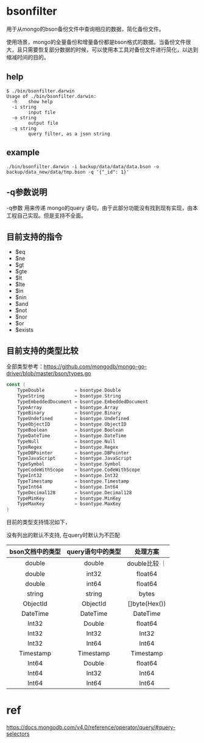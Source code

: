 # bsonfilter
用于从mongo的bson备份文件中查询相应的数据，简化备份文件。

使用场景，mongo的全量备份和增量备份都是bson格式的数据。当备份文件很大，且只需要恢复部分数据的时候，可以使用本工具对备份文件进行简化，以达到缩减时间的目的。


## help
```
$ ./bin/bsonfilter.darwin 
Usage of ./bin/bsonfilter.darwin:
  -h    show help
  -i string
        input file
  -o string
        output file
  -q string
        query filter, as a json string
```


## example
```shell
./bin/bsonfilter.darwin -i backup/data/data/data.bson -o backup/data_new/data/tmp.bson -q '{"_id": 1}'

```

## -q参数说明
-q参数 用来传递 mongo的query 语句。由于此部分功能没有找到现有实现，由本工程自己实现。但是支持不全面。

## 目前支持的指令
- $eq
- $ne
- $gt
- $gte
- $lt
- $lte
- $in
- $nin
- $and
- $not
- $nor
- $or
- $exists

## 目前支持的类型比较

全部类型参考：https://github.com/mongodb/mongo-go-driver/blob/master/bson/types.go

```go
const (
	TypeDouble           = bsontype.Double
	TypeString           = bsontype.String
	TypeEmbeddedDocument = bsontype.EmbeddedDocument
	TypeArray            = bsontype.Array
	TypeBinary           = bsontype.Binary
	TypeUndefined        = bsontype.Undefined
	TypeObjectID         = bsontype.ObjectID
	TypeBoolean          = bsontype.Boolean
	TypeDateTime         = bsontype.DateTime
	TypeNull             = bsontype.Null
	TypeRegex            = bsontype.Regex
	TypeDBPointer        = bsontype.DBPointer
	TypeJavaScript       = bsontype.JavaScript
	TypeSymbol           = bsontype.Symbol
	TypeCodeWithScope    = bsontype.CodeWithScope
	TypeInt32            = bsontype.Int32
	TypeTimestamp        = bsontype.Timestamp
	TypeInt64            = bsontype.Int64
	TypeDecimal128       = bsontype.Decimal128
	TypeMinKey           = bsontype.MinKey
	TypeMaxKey           = bsontype.MaxKey
)
```

目前的类型支持情况如下，

没有列出的默认不支持, 在query时默认为不匹配

| bson文档中的类型 | query语句中的类型 | 处理方案 |
|:---:|:---:|:---:|
| double | double | double比较 ｜
| double | int32 | float64 |
| double | int64 | float64 |
| string | string | bytes |
| ObjectId | ObjectId | []byte(Hex()) |
| DateTime | DateTime | DateTime |
| Int32 | Double | float64 |
| Int32 | Int32 | Int32 |
| Int32 | Int64 | Int64 |
| Timestamp | Timestamp | Timestamp |
| Int64 | Double | float64 |
| Int64 | Int32 | Int64 |
| Int64 | Int64 | Int64 |




# ref
https://docs.mongodb.com/v4.0/reference/operator/query/#query-selectors

